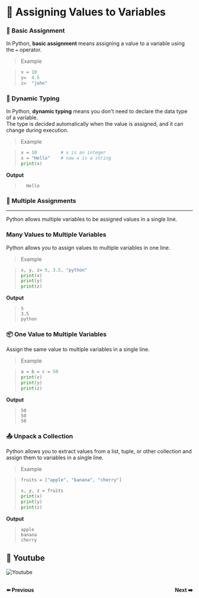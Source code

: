 # 📝 Assigning Values to Variables

### 📌 Basic Assignment

In Python, **basic assignment** means assigning a value to a variable using the `=` operator.

> Example

>```python
>x = 10
>y=  4.5
>z=  "john"
>```
### 🔄 Dynamic Typing

In Python, **dynamic typing** means you don't need to declare the data type of a variable.  
The type is decided automatically when the value is assigned, and it can change during execution.

> Example

>```python
>x = 10         # x is an integer
>x = "Hello"    # now x is a string
>print(x)
>```

**Output**

>```
>   Hello
>```

### 🧮 Multiple Assignments
___
Python allows multiple variables to be assigned values in a single line.

### Many Values to Multiple Variables
Python allows you to assign values to multiple variables in one line.

>Example

>```python
>x, y, z= 5, 3.5, "python"
>print(x)
>print(y)
>print(z)
>```

**Output**

>```
> 5
> 3.5
> python
>```
### 📦 One Value to Multiple Variables

Assign the same value to multiple variables in a single line.

> Example

>```python
>a = b = c = 50
>print(x)
>print(y)
>print(z)
>```

**Output**

>```
> 50
> 50
> 50
>```
### 📤 Unpack a Collection

Python allows you to extract values from a list, tuple, or other collection and assign them to variables in a single line.

> Example

>```python
>fruits = ["apple", "banana", "cherry"]
>
>x, y, z = fruits
>print(x)
>print(y)
>print(z)
>```

**Output**

>```
> apple
> banana
> cherry

## 🎥 Youtube

![Youtube]()


<div style="display: flex; justify-content: space-between; margin-top: 30px;">
  <a
  href="python_chapter_5.1_variable_name.md" style="text-decoration: none; font-weight: bold;">⬅️ Previous</a>
  <a href="python_chapter_6_python_data_types.md" style="text-decoration: none; font-weight: bold;">Next ➡️</a>
</div>

